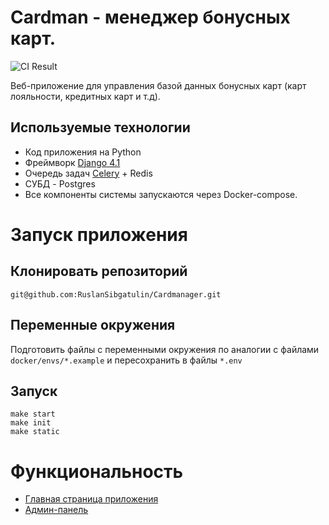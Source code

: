 # Cardman - менеджер бонусных карт.
![CI Result](https://github.com/RuslanSibgatulin/Cardmanager/actions/workflows/test.yml/badge.svg)

Веб-приложение для управления базой данных бонусных карт (карт лояльности, кредитных карт и т.д).


## Используемые технологии
- Код приложения на Python
- Фреймворк [Django 4.1](https://docs.djangoproject.com/en/4.1/)
- Очередь задач [Celery](https://docs.celeryq.dev/en/stable/#) + Redis
- СУБД - Postgres
- Все компоненты системы запускаются через Docker-compose.

# Запуск приложения
## Клонировать репозиторий
    git@github.com:RuslanSibgatulin/Cardmanager.git

## Переменные окружения
Подготовить файлы с переменными окружения по аналогии с файлами `docker/envs/*.example` и пересохранить в файлы `*.env`

## Запуск

    make start
    make init
    make static

# Функциональность
- [Главная страница приложения](http://127.0.0.1/cards/)
- [Админ-панель](http://127.0.0.1/admin/)
